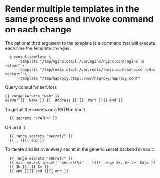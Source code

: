 
# Render multiple templates in the same process and invoke command on each change

The optional third argument to the template is a command that will execute each time the template changes.

      $ consul-template \
          -template "/tmp/nginx.ctmpl:/var/nginx/nginx.conf:nginx -s reload" \
          -template "/tmp/redis.ctmpl:/var/redis/redis.conf:service redis restart" \
          -template "/tmp/haproxy.ctmpl:/var/haproxy/haproxy.conf"
          

Query consul for services 

    {{ range service "web" }}
    server {{ .Name }} {{ .Address }}:{{ .Port }}{{ end }}

To get all the secrets on a PATH in Vault

      {{ secrets "<PATH>" }}

OR print it 

      {{ range secrets "secret/" }}
      {{ . }}{{ end }}


To iterate and list over every secret in the generic secret backend in Vault:

      {{ range secrets "secret/" }}
      {{ with secret (printf "secret/%s" .) }}{{ range $k, $v := .Data }}
      {{ $k }}: {{ $v }}
      {{ end }}{{ end }}{{ end }}
